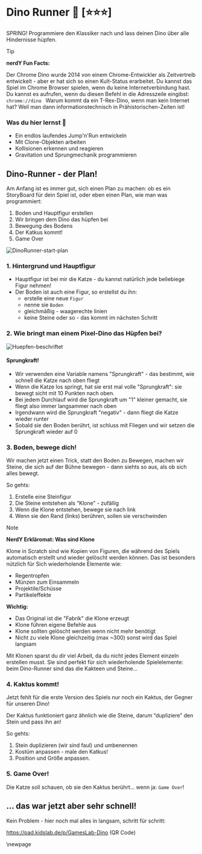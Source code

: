 # Dino Runner 🦖 [⭐⭐⭐]
SPRING! Programmiere den Klassiker nach und lass deinen Dino über alle Hindernisse hüpfen.

> [!TIP]
>
> **nerdY Fun Facts:**
>
> Der Chrome Dino wurde 2014 von einem Chrome-Entwickler als Zeitvertreib entwickelt - aber er hat sich so einen Kult-Status erarbeitet. Du kannst das Spiel im Chrome Browser spielen, wenn du keine Internetverbindung hast. Du kannst es aufrufen, wenn du diesen Befehl in die Adresszeile eingibst: `chrome://dino `
> Warum kommt da ein T-Rex-Dino, wenn man kein Internet hat? Weil man dann informationstechnisch in Prähistorischen-Zeiten ist!

### Was du hier lernst 🎯

- Ein endlos laufendes Jump'n'Run entwickeln
- Mit Clone-Objekten arbeiten
- Kollisionen erkennen und reagieren
- Gravitation und Sprungmechanik programmieren

## Dino-Runner - der Plan!

Am Anfang ist es immer gut, sich einen Plan zu machen: ob es ein StoryBoard für dein Spiel ist, oder eben einen Plan, wie man was programmiert:

1. Boden und Hauptfigur erstellen
2. Wir bringen dem Dino das hüpfen bei
3. Bewegung des Bodens
4. Der Katkus kommt!
5. Game Over

![DinoRunner-start-plan](/Users/kingbbq/src/GamesLab-Handbuch/screenshots/Dino/DinoRunner-start-plan.png)

### 1. Hintergrund und Hauptfigur

- Hauptfigur ist bei mir die Katze - du kannst natürlich jede beliebiege Figur nehmen!
- Der Boden ist auch eine Figur, so erstellst du ihn:
  - erstelle eine neue `Figur`
  - nenne sie `Boden`
  - gleichmäßig - waagerechte linien
  - keine Steine oder so - das kommt im nächsten Schritt

### 2. Wie bringt man einem Pixel-Dino das Hüpfen bei?

![Huepfen-beschriftet](/Users/kingbbq/src/GamesLab-Handbuch/screenshots/Dino/Huepfen-beschriftet.png)

#### Sprungkraft!

- Wir verwenden eine Variable namens "Sprungkraft" - das bestimmt, wie schnell die Katze nach oben fliegt
- Wenn die Katze los springt, hat sie erst mal volle "Sprungkraft": sie bewegt sicht mit 10 Punkten nach oben.
- Bei jedem Durchlauf wird die Sprungkraft um "1" kleiner gemacht, sie fliegt also immer langsammer nach oben
- Irgendwann wird die Sprungkraft "negativ" - dann fliegt die Katze wieder runter
- Sobald sie den Boden berührt, ist schluss mit Fliegen und wir setzen die Sprungkraft wieder auf 0

### 3. Boden, bewege dich!

Wir machen jetzt einen Trick, statt den Boden zu Bewegen, machen wir Steine, die sich  auf der Bühne bewegen - dann siehts so aus, als ob sich alles bewegt.

So gehts:

1. Erstelle eine Steinfigur
2. Die Steine entstehen als “Klone” - zufällig
3. Wenn die Klone entstehen, bewege sie nach link
4. Wenn sie den Rand (links) berühren, sollen sie verschwinden

> [!NOTE]
>
> **NerdY Erkläromat: Was sind Klone** 
>
> Klone in Scratch sind wie Kopien von Figuren, die während des Spiels automatisch erstellt und wieder gelöscht werden können. Das ist besonders nützlich für Sich wiederholende Elemente wie:
>
> - Regentropfen
> - Münzen zum Einsammeln
> - Projektile/Schüsse
> - Partikeleffekte
>
> **Wichtig:**
>
> - Das Original ist die "Fabrik" die Klone erzeugt
> - Klone führen eigene Befehle aus
> - Klone sollten gelöscht werden wenn nicht mehr benötigt
> - Nicht zu viele Klone gleichzeitig (max ~300) sonst wird das Spiel langsam
>
> Mit Klonen sparst du dir viel Arbeit, da du nicht jedes Element einzeln erstellen musst. Sie sind perfekt für sich wiederholende Spielelemente: beim Dino-Runner sind das die Kakteen und Steine...

### 4. Kaktus kommt!

Jetzt fehlt für die erste Version des Spiels nur noch ein Kaktus, der Gegner für unseren Dino!

Der Kaktus funktioniert ganz ähnlich wie die Steine, darum “dupliziere” den Stein und pass ihn an!

So gehts:

1. Stein duplizieren (wir sind faul) und umbenennen
2. Kostüm anpassen - male den Katkus!
3. Position und Größe anpassen.

### 5. Game Over!

Die Katze soll schauen, ob sie den Kaktus berührt… wenn ja: `Game Over`!



## ... das war jetzt aber sehr schnell!

Kein Problem - hier noch mal alles in langsam, schritt für schritt:

https://pad.kidslab.de/p/GamesLab-Dino (QR Code)

\newpage



